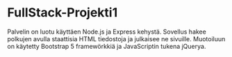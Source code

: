 # FullStack-Projekti1

Palvelin on luotu käyttäen Node.js ja Express kehystä.
Sovellus hakee polkujen avulla staattisia HTML tiedostoja ja julkaisee ne sivuille.
Muotoiluun on käytetty Bootstrap 5 framewörkkiä ja JavaScriptin tukena jQuerya. 
